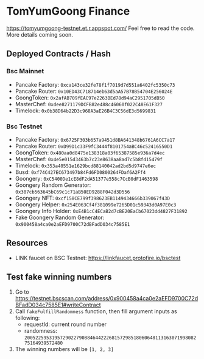 # TomYumGoong Finance

https://tomyumgoong-testnet.et.r.appspot.com/ Feel free to read the code. More details coming soon.

## Deployed Contracts / Hash

### Bsc Mainnet

- Pancake Factory: `0xca143ce32fe78f1f7019d7d551a6402fc5350c73`
- Pancake Router: `0x10ED43C718714eb63d5aA57B78B54704E256024E`
- GoongToken: `0x2afAB709fEAC97e2263BEd78d94aC2951705dB50`
- MasterChef: `0xdee8271179DCFB82e488c46060f022C48E61F327`
- Timelock: `0x0b38D64b22D3c968A3aE26B4C3C56dE3d5699831`

### Bsc Testnet

- Pancake Factory: `0x6725F303b657a9451d8BA641348b6761A6CC7a17`
- Pancake Router: `0xD99D1c33F9fC3444f8101754aBC46c52416550D1`
- GoongToken: `0x480aa0d8475e138318a03f65387585e936a7d4ec`
- MasterChef: `0x4e5e015d3463b7c23e8638aa8ad7c5b8fd15479f`
- Timelock: `0x353a40551e1629bcd88140042ad2bd5d9747e6ec`
- Busd: `0xf74C427EC673497b84Fd6FD0800264FDaf6A2Ff4`
- Goongery: `0xC5400De1cE8dF2dA51377e558c7CcB0dF1463598`
- Goongery Random Generator: `0x307cb563645bC69c1c71aB50ED9288F042d3D556`
- Goongery NFT: `0xcf158CE799f398623EB1149434666b339067f43D`
- Goongery Helper: `0x254E063Cf4f381099e7265D01c59343d0A97E0c3`
- Goongery Info Holder: `0xE4B1cC4ECaB2d7cBE20EaCb67023dd4827F31892`
- Fake Goongery Random Generator: `0x900458a4ca0e2aEFD9700C72dBFadD034c7585E1`

## Resources

- LINK faucet on BSC Testnet: https://linkfaucet.protofire.io/bsctest

## Test fake winning numbers

1. Go to https://testnet.bscscan.com/address/0x900458a4ca0e2aEFD9700C72dBFadD034c7585E1#writeContract
2. Call `fakeFulfillRandomness` function, then fill argument inputs as following:
   - requestId: current round number
   - randomness: `20052259531957290227908846442226815729851806064811316307199808275164939572480`
3. The winning numbers will be `[1, 2, 3]`
